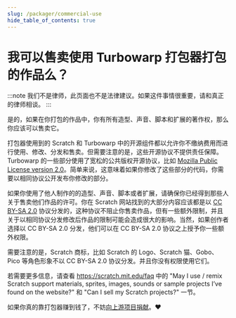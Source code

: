 ```yaml
---
slug: /packager/commercial-use
hide_table_of_contents: true
---
```


# 我可以售卖使用 Turbowarp 打包器打包的作品么？

:::note
我们不是律师，此页面也不是法律建议。如果这件事情很重要，请和真正的律师相谈。
:::

是的，如果在你打包的作品中，你有所有造型、声音、脚本和扩展的著作权，那么你应该可以售卖它。

打包器使用到的 Scratch 和 Turbowarp 中的开源组件都以允许你不缴纳费用而进行使用、修改、分发和售卖。但需要注意的是，这些开源协议不提供责任保障。Turbowarp 的一些部分使用了宽松的公共版权开源协议，比如 [Mozilla Public License version 2.0](https://mozilla.org/MPL/2.0/)。简单来说，这意味着如果你修改了这些部分的代码，你需要以相同协议公开发布你修改的部分。

如果你使用了他人制作的的造型、声音、脚本或者扩展，请确保你已经得到那些人关于售卖他们作品的许可。你在 Scratch 网站找到的大部分内容应该都是以 [CC BY-SA 2.0](https://creativecommons.org/licenses/by-sa/2.0/) 协议分发的，这种协议不阻止你售卖作品，但有一些额外限制，并且关于以相同协议分发修改后作品的限制可能会造成很大的影响。当然，如果创作者选择以 CC BY-SA 2.0 分发，他们可以在 CC BY-SA 2.0 协议之上授予你一些额外权限。

需要注意的是，Scratch 商标，比如 Scratch 的 Logo、Scratch 猫、Gobo、Pico 等角色形象不以 CC BY-SA 2.0 协议分发。并且你没有权限使用它们。

若需要更多信息，请查看 https://scratch.mit.edu/faq 中的 "May I use / remix Scratch support materials, sprites, images, sounds or sample projects I’ve found on the website?" 和 "Can I sell my Scratch projects?" 一节。

如果你真的靠打包器赚到钱了，不妨[向上游项目捐献](/donate)。❤️
